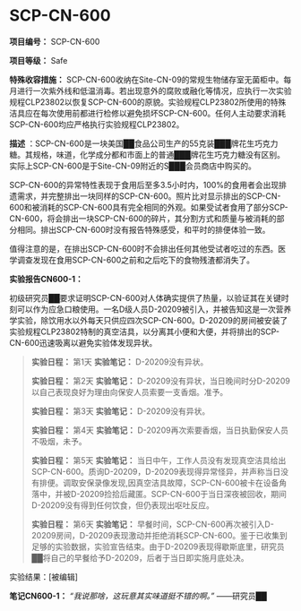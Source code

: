 # SCP-CN-600

**项目编号：** SCP-CN-600

**项目等级：** Safe

**特殊收容措施：** SCP-CN-600收纳在Site-CN-09的常规生物储存室无菌柜中。每月进行一次紫外线和低温消毒。若出现意外的腐败或融化等情况，应执行一次实验规程CLP23802以恢复SCP-CN-600的原貌。实验规程CLP23802所使用的特殊洁具应在每次使用前都进行检修以避免损坏SCP-CN-600。任何人主动要求消耗SCP-CN-600均应严格执行实验规程CLP23802。

**描述** ：SCP-CN-600是一块美国██食品公司生产的55克装███牌花生巧克力糖。其规格，味道，化学成分都和市面上的普通███牌花生巧克力糖没有区别。实际上SCP-CN-600是于Site-CN-09附近的S███会员商店中购买的。

SCP-CN-600的异常特性表现于食用后至多3.5小时内，100%的食用者会出现排遗需求，并完整排出一块同样的SCP-CN-600。照片比对显示排出的SCP-CN-600和被消耗的SCP-CN-600具有完全相同的外观。如果受试者食用了部分SCP-CN-600，将会排出一块SCP-CN-600的碎片，其分割方式和质量与被消耗的部分相同。排出SCP-CN-600时没有报告特殊感受，和平时的排便体验一致。

值得注意的是，在排出SCP-CN-600时不会排出任何其他受试者吃过的东西。医学调查发现在食用SCP-CN-600之前和之后吃下的食物残渣都消失了。

**实验报告CN600-1：** 

初级研究员██要求证明SCP-CN-600对人体确实提供了热量，以验证其在关键时刻可以作为应急口粮使用。一名D级人员D-20209被引入，并被告知这是一次营养学实验，除饮用水以外每天只供应四次SCP-CN-600。D-20209的房间被安装了实验规程CLP23802特制的真空洁具，以分离其小便和大便，并将排出的SCP-CN-600迅速吸离以避免实验体发现异状。


> **实验日程：** 第1天
**实验笔记：** D-20209没有异状。
> 
> **实验日程：** 第2天
**实验笔记：** D-20209没有异状，当日晚间时分D-20209以自己表现良好为理由向保安人员索要一支香烟。准予。
> 
> **实验日程：** 第3天
**实验笔记：** D-20209没有异状。
> 
> **实验日程：** 第4天
**实验笔记：** D-20209再次索要香烟，当日执勤保安人员不吸烟，未予。
> 
> **实验日程：** 第5天
**实验笔记：** 当日中午，工作人员没有发现真空洁具给出SCP-CN-600。质询D-20209，D-20209表现得异常怪异，并声称当日没有排便。调取安保录像发现,因真空洁具故障，SCP-CN-600被卡在设备角落中，并被D-20209捡拾后藏匿。SCP-CN-600于当日深夜被回收，期间D-20209没有得到任何饮食，但仍表现出呕吐反应。
> 
> **实验日程：** 第6天
**实验笔记：** 早餐时间，SCP-CN-600再次被引入D-20209房间，D-20209表现激动并拒绝消耗SCP-CN-600。鉴于已收集到足够的实验数据，实验宣告结束。由于D-20209表现得歇斯底里，研究员██将自己的早餐给予D-20209，后者于当日即实施月底处决。
> 

实验结果：[被编辑]

**笔记CN600-1：** *“我说那啥，这玩意其实味道挺不错的啊。”* ——研究员██


